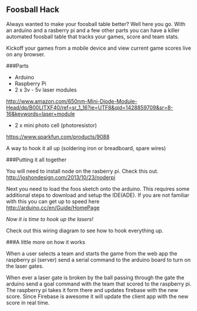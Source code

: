 Foosball Hack
-------------

Always wanted to make your foosball table better? Well here you go. With an arduino and a rasberry pi and a few other parts you can have a killer automated foosball table that tracks your games, score and team stats. 

Kickoff your games from a mobile device and view current game scores live on any browser.

###Parts

* Arduino
* Raspberry Pi
* 2 x 3v - 5v laser modules 

http://www.amazon.com/650nm-Mini-Diode-Module-Head/dp/B00LITXF40/ref=sr_1_16?ie=UTF8&qid=1428859709&sr=8-16&keywords=laser+module

* 2 x mini photo cell (photoresistor)

https://www.sparkfun.com/products/9088

A way to hook it all up (soldering iron or breadboard, spare wires)

###Putting it all together

You will need to install node on the rasberry pi. Check this out. http://joshondesign.com/2013/10/23/noderpi

Next you need to load the foos sketch onto the arduino. This requires some additional steps to download and setup the IDE(ADE). If you are not familiar with this you can get up to speed here http://arduino.cc/en/Guide/HomePage

*Now it is time to hook up the lasers!*

Check out this wiring diagram to see how to hook everything up. 


###A little more on how it works

When a user selects a team and starts the game from the web app the raspberry pi (server) send a serial command to the arduino board to turn on the laser gates.

When ever a laser gate is broken by the ball passing through the gate the arduino send a goal command with the team that scored to the raspberry pi. The raspberry pi takes it form there and updates firebase with the new score. Since Firebase is awesome it will update the client app with the new score in real time.
